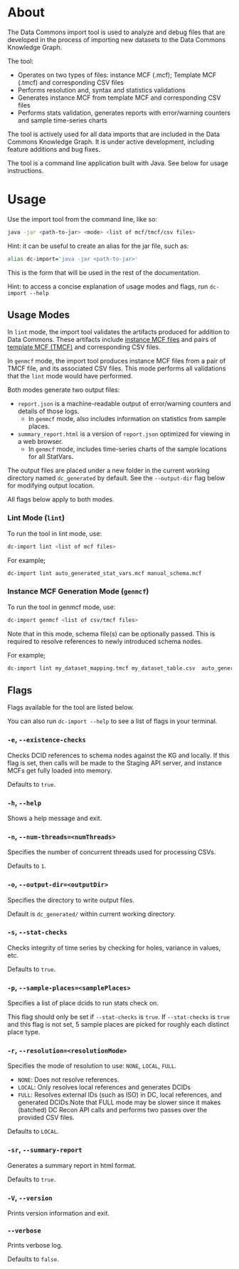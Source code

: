 # About

The Data Commons import tool is used to analyze and debug files that are developed
in the process of importing new datasets to the Data Commons Knowledge Graph.

The tool:
- Operates on two types of files: instance MCF (.mcf); Template MCF (.tmcf) and corresponding CSV files
- Performs resolution and, syntax and statistics validations
- Generates instance MCF from template MCF and corresponding CSV files
- Performs stats validation, generates reports with error/warning counters and sample time-series charts

The tool is actively used for all data imports that are included in the Data Commons Knowledge Graph.
It is under active development, including feature additions and bug fixes.

The tool is a command line application built with Java. See below for usage instructions.

# Usage

Use the import tool from the command line, like so:

  ```bash
  java -jar <path-to-jar> <mode> <list of mcf/tmcf/csv files>
  ```

Hint: it can be useful to create an alias for the jar file, such as:
  ```bash
  alias dc-import='java -jar <path-to-jar>'
  ```

This is the form that will be used in the rest of the documentation.

Hint: to access a concise explanation of usage modes and flags, run
`dc-import --help`

## Usage Modes

In `lint` mode, the import tool validates the artifacts produced for addition to Data Commons. These artifacts include [instance MCF files](https://github.com/datacommonsorg/data/blob/master/docs/mcf_format.md#instance-mcf) and pairs of [template MCF (TMCF)](https://github.com/datacommonsorg/data/blob/master/docs/mcf_format.md#template-mcf) and corresponding CSV files.

In `genmcf` mode, the import tool produces instance MCF files from a pair of TMCF file, and its associated CSV files. This mode performs all validations that the  `lint` mode would have performed.

Both modes generate two output files:
- `report.json` is a machine-readable output of error/warning counters and details of those logs.
  - In `genmcf` mode, also includes information on statistics from sample places.
- `summary_report.html` is a version of `report.json` optimized for viewing in a web browser.
  - In `genmcf` mode, includes time-series charts of the sample locations for all StatVars.

The output files are placed under a new folder in the current working directory named `dc_generated` by default. See the `--output-dir` flag below for modifying output location.

All flags below apply to both modes.

### Lint Mode (`lint`)
To run the tool in lint mode, use:
  ```bash
  dc-import lint <list of mcf files>
  ```

For example;
  ```bash
  dc-import lint auto_generated_stat_vars.mcf manual_schema.mcf
  ```

### Instance MCF Generation Mode (`genmcf`)
To run the tool in genmcf mode, use:
  ```bash
  dc-import genmcf <list of csv/tmcf files>
  ```

Note that in this mode, schema file(s) can be optionally passed. This is required to resolve references to newly introduced schema nodes.

  For example;
  ```bash
  dc-import lint my_dataset_mapping.tmcf my_dataset_table.csv  auto_generated_stat_vars.mcf manual_schema.mcf
  ```


## Flags
Flags available for the tool are listed below.

You can also run `dc-import --help` to see a list of flags in your terminal.
### `-e`, `--existence-checks`
Checks DCID references to schema nodes against the KG and locally. If this flag is set, then calls will be made to the Staging API server, and instance MCFs get fully loaded into memory. 

Defaults to `true`.

### `-h`, `--help`
Shows a help message and exit.

### `-n`, `--num-threads=<numThreads>`
Specifies the number of concurrent threads used for processing CSVs.

Defaults to `1`.

### `-o`, `--output-dir=<outputDir>`
Specifies the directory to write output files.

Default is `dc_generated/` within current working directory.

### `-s`, `--stat-checks`
Checks integrity of time series by checking for holes, variance in values, etc.

Defaults to `true`.

### `-p`, `--sample-places=<samplePlaces>`
Specifies a list of place dcids to run stats check on.

This flag should only be set if `--stat-checks` is `true`. If `--stat-checks` is `true` and this flag is not set, 5 sample places are picked for roughly each distinct place type.

### `-r`, `--resolution=<resolutionMode>`
Specifies the mode of resolution to use: `NONE`, `LOCAL`, `FULL`.

- `NONE`: Does not resolve references.
- `LOCAL`: Only resolves local references and generates DCIDs
- `FULL`: Resolves external IDs (such as ISO) in DC, local references, and generated DCIDs.Note that FULL mode may be slower since it makes (batched) DC Recon API calls and performs two passes over the provided CSV files.

Defaults to `LOCAL`.

### `-sr`, `--summary-report`
Generates a summary report in html format. 

Defaults to `true`.

### `-V`, `--version`
Prints version information and exit.

### `--verbose`
Prints verbose log.

Defaults to `false`.
